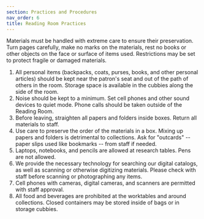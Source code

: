 ```yaml
---
section: Practices and Procedures
nav_order: 6
title: Reading Room Practices
---
```


Materials must be handled with extreme care to ensure their preservation. Turn pages carefully, make no marks on the materials, rest no books or other objects on the face or surface of items used. Restrictions may be set to protect fragile or damaged materials. 

1. All personal items (backpacks, coats, purses, books, and other personal articles) should be kept near the patron's seat and out of the path of others in the room. Storage space is available in the cubbies along the side of the room. 
2. Noise should be kept to a minimum. Set cell phones and other sound devices to quiet mode. Phone calls should be taken outside of the Reading Room.  
3. Before leaving, straighten all papers and folders inside boxes. Return all materials to staff.  
4. Use care to preserve the order of the materials in a box. Mixing up papers and folders is detrimental to collections. Ask for "outcards" -- paper slips used like bookmarks -- from staff if needed.  
5. Laptops, notebooks, and pencils are allowed at research tables. Pens are not allowed. 
6. We provide the necessary technology for searching our digital catalogs, as well as scanning or otherwise digitizing materials. Please check with staff before scanning or photographing any items. 
7. Cell phones with cameras, digital cameras, and scanners are permitted with staff approval. 
8. All food and beverages are prohibited at the worktables and around collections. Closed containers may be stored inside of bags or in storage cubbies. 